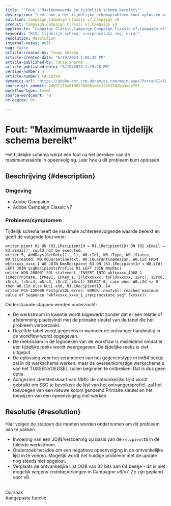 ```yaml
---
title: '"Fout \"Maximumwaarde in tijdelijk schema bereikt\"'
description: "Leer hoe u het tijdelijke schemaprobleem kunt oplossen waarbij de maximale waarde op volgorde is bereikt en een fout wordt weergegeven."
solution: Campaign,Campaign Classic v7,Campaign v8
product: Campaign,Campaign Classic v7,Campaign v8
applies-to: "Campaign Classic,Campaign,Campaign Classic v7,Campaign v8"
keywords: "KCS, tijdelijk schema, irecprocstate_seq, error"
resolution: Resolution
internal-notes: null
bug: false
article-created-by: Tanay Sharma .
article-created-date: "6/19/2024 1:06:39 PM"
article-published-by: Tanay Sharma .
article-published-date: "6/19/2024 1:19:28 PM"
version-number: 4
article-number: KA-19394
dynamics-url: "https://adobe-ent.crm.dynamics.com/main.aspx?forceUCI=1&pagetype=entityrecord&etn=knowledgearticle&id=522629bf-3c2e-ef11-840b-6045bd0065b6"
source-git-commit: 2db9f2f3a51007268661e6c12b9254fba3aab70f
workflow-type: tm+mt
source-wordcount: '0'
ht-degree: 0%

---
```


# Fout: &quot;Maximumwaarde in tijdelijk schema bereikt&quot;


Het tijdelijke schema werpt een fout na het bereiken van de maximumwaarde in opeenvolging. Leer hoe u dit probleem kunt oplossen.

## Beschrijving {#description}


### Omgeving

- Adobe Campaign
- Adobe Campaign Classic v7


### Probleem/symptomen

Tijdelijk schema heeft de maximale achtereenvolgende waarde bereikt en geeft de volgende fout weer:


```
writer pient R2 ON (R2.iRecipientId = R1.iRecipientID) ON (R2.sEmail = R3.sEmail)' could not be executed.
writer 5, AddDays(GetDate() , 1), W0.iId1, W0.iType, W0.iStatus, W0.tsCreated, W0.mQuarantineText, W0.iQuarantineReason, W0.iId FROM wkfxxxxx_xxxx_1 W0 JOIN NmsRecipient R3 ON (R3.iRecipientId = W0.iId) LEFT JOIN SsgRecipientsProfile R1 LEFT JOIN NmsReci
writer WDB-200001 SQL statement 'INSERT INTO wkfxxxxx_4968_1 (iRecTrnState, iPKey1, iPKey_1, iFldxxxxxx, tsFldxxxxxx, iSrc7, iSrc6, iSrc5, tsSrc4, mSrc3, iSrc2, iSrc1) SELECT 0, case when W0.iId <> 0 then W0.iId else NULL end, R1.iRecipientID, 14
writer PGS-220000 PostgreSQL error: ERROR: nextval: reached maximum value of sequence "wkfxxxxx_xxxx_1_irecprocstate_seq" (xxxxx)\
```


Onderstaande stappen werden onderzocht:

- De werkstroom in kwestie wordt bijgewerkt zonder dat er een relatie of afstemming plaatsvindt met de primaire sleutel van de tabel die het probleem veroorzaakt.
- Dezelfde tabel voegt gegevens in wanneer de ontvanger handmatig in de workflow wordt opgegeven.
- De reeksnaam in de logboeken van de workflow is misleidend omdat er een tijdelijke reeks wordt weergegeven. De tijdelijke reeks is niet uitgeput.
- De oplossing voor het veranderen van het gegevenstype in int64 beetje zal in dit werkschema werken, maar de overeenkomstige werkschema&#39;s van het TUSSENVOEGSEL zullen beginnen te ontbreken. Dat is dus geen optie.
- Aangezien identiteitskaart van NMS: de ontvankelijke Lijst wordt gebruikt om SSG te bevolken: de lijst van het ontvangersprofiel, zal het toevoegen van een nieuwe kolom genoemd Primaire sleutel en het toewijzen van een opeenvolging niet werken.



## Resolutie {#resolution}


Hier volgen de stappen die moeten worden ondernomen om dit probleem aan te pakken.

- Invoering van een JOIN/verzoening op basis van de `recipientID` in de falende werkstroom.
- Onderzoek het idee om een negatieve opeenvolging in de ontvankelijke lijst in te voeren. Mogelijk wordt het huidige probleem met de update nog steeds niet opgelost.
- Verplaats de ontvankelijke lijst OOB van 32 bits aan 64 beetje - dit is niet mogelijk wegens codebeperkingen in Campagne v6/v7. Ze zijn gepland voor v8.

<br>Oorzaak<br>
Aangepaste functie
